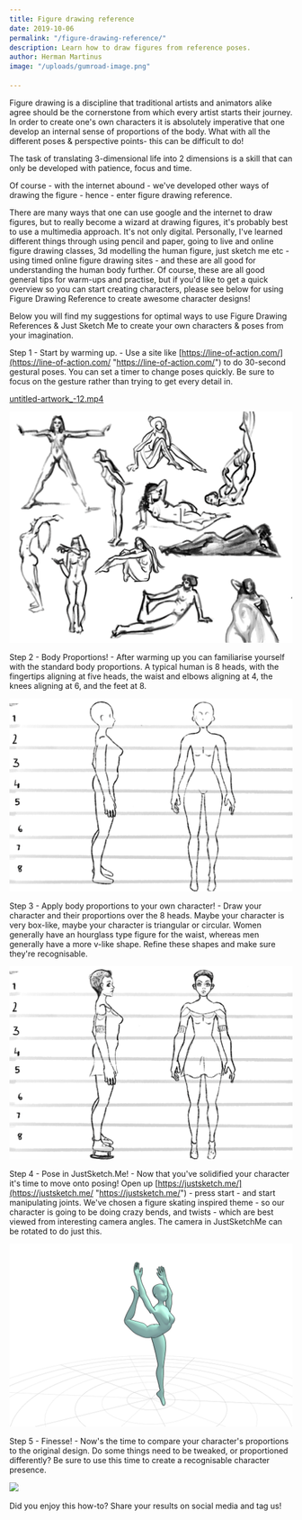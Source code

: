 ```yaml
---
title: Figure drawing reference
date: 2019-10-06
permalink: "/figure-drawing-reference/"
description: Learn how to draw figures from reference poses.
author: Herman Martinus
image: "/uploads/gumroad-image.png"

---
```

Figure drawing is a discipline that traditional artists and animators alike agree should be the cornerstone from which every artist starts their journey. In order to create one's own characters it is absolutely imperative that one develop an internal sense of proportions of the body. What with all the different poses & perspective points- this can be difficult to do!

The task of translating 3-dimensional life into 2 dimensions is a skill that can only be developed with patience, focus and time.

Of course - with the internet abound - we've developed other ways of drawing the figure - hence - enter figure drawing reference.

There are many ways that one can use google and the internet to draw figures, but to really become a wizard at drawing figures, it's probably best to use a multimedia approach. It's not only digital. Personally, I've learned different things through using pencil and paper, going to live and online figure drawing classes, 3d modelling the human figure, just sketch me etc - using timed online figure drawing sites - and these are all good for understanding the human body further. Of course, these are all good general tips for warm-ups and practise, but if you'd like to get a quick overview so you can start creating characters, please see below for using Figure Drawing Reference to create awesome character designs!

Below you will find my suggestions for optimal ways to use Figure Drawing References & Just Sketch Me to create your own characters & poses from your imagination.

Step 1 - Start by warming up. - Use a site like [https://line-of-action.com/](https://line-of-action.com/ "https://line-of-action.com/") to do 30-second gestural poses. You can set a timer to change poses quickly. Be sure to focus on the gesture rather than trying to get every detail in.

[untitled-artwork_-12.mp4](/uploads/untitled-artwork_-12.mp4 "untitled-artwork_-12.mp4")

![](/uploads/untitled-artwork_-48.png)

Step 2 - Body Proportions! - After warming up you can familiarise yourself with the standard body proportions. A typical human is 8 heads, with the fingertips aligning at five heads, the waist and elbows aligning at 4, the knees aligning at 6, and the feet at 8.

![](/uploads/untitled-artwork_-51.png)

Step 3 - Apply body proportions to your own character! - Draw your character and their proportions over the 8 heads. Maybe your character is very box-like, maybe your character is triangular or circular. Women generally have an hourglass type figure for the waist, whereas men generally have a more v-like shape. Refine these shapes and make sure they're recognisable.

![](/uploads/untitled-artwork_-53.png)

Step 4 - Pose in JustSketch.Me! - Now that you've solidified your character it's time to move onto posing! Open up [https://justsketch.me/](https://justsketch.me/ "https://justsketch.me/") - press start - and start manipulating joints. We've chosen a figure skating inspired theme - so our character is going to be doing crazy bends, and twists - which are best viewed from interesting camera angles. The camera in JustSketchMe can be rotated to do just this.

![](/uploads/justsketchme_-_screenshot_-10-_-1.png)

Step 5 - Finesse! - Now's the time to compare your character's proportions to the original design. Do some things need to be tweaked, or proportioned differently? Be sure to use this time to create a recognisable character presence.

![](/uploads/untitled-artwork_-54.png)

Did you enjoy this how-to? Share your results on social media and tag us!